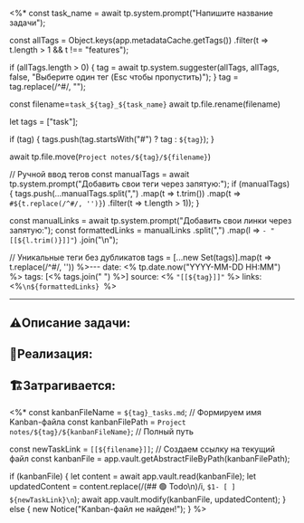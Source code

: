 <%*
const task_name = await tp.system.prompt("Напишите название задачи");


const allTags = Object.keys(app.metadataCache.getTags())
                    .filter(t => t.length > 1 && t !== "features");

if (allTags.length > 0) {
tag = await tp.system.suggester(allTags, allTags, false, "Выберите один тег (Esc чтобы пропустить)");
}
tag = tag.replace(/^#/, "");


const filename=`task_${tag}_${task_name}`
await tp.file.rename(filename)


let tags = ["task"];

if (tag) { tags.push(tag.startsWith("#") ? tag : `${tag}`);
} 

await tp.file.move(`Project notes/${tag}/${filename}`)

// Ручной ввод тегов
const manualTags = await tp.system.prompt("Добавить свои теги через запятую:");
if (manualTags) {
    tags.push(...manualTags.split(",")
        .map(t => t.trim())
        .map(t => `#${t.replace(/^#/, '')}`) 
        .filter(t => t.length > 1));
}

const manualLinks = await tp.system.prompt("Добавить свои линки через запятую:"); const formattedLinks = manualLinks .split(",")
.map(l => `- "[[${l.trim()}]]"`)
.join("\n");

// Уникальные теги без дубликатов
tags = [...new Set(tags)].map(t => t.replace(/^#/, ''))
%>---
date: <% tp.date.now("YYYY-MM-DD HH:MM") %>
tags: [<% tags.join(" ") %>]
source: <% `"[[${tag}]]"` %>
links: <%`\n${formattedLinks} `%>

---
## ⚠️Описание задачи:


## 📝Реализация:


## 🏗Затрагивается:




<%*
const kanbanFileName = `${tag}_tasks.md`; // Формируем имя Kanban-файла
const kanbanFilePath = `Project notes/${tag}/${kanbanFileName}`; // Полный путь

const newTaskLink = `[[${filename}]]`; // Создаем ссылку на текущий файл
const kanbanFile = app.vault.getAbstractFileByPath(kanbanFilePath);

if (kanbanFile) { 
	let content = await app.vault.read(kanbanFile);
	let updatedContent = content.replace(/(## 🟢 Todo\n)/i, `$1- [ ]      ${newTaskLink}\n`);
	await app.vault.modify(kanbanFile, updatedContent);
} else {
	new Notice("Kanban-файл не найден!"); } %>